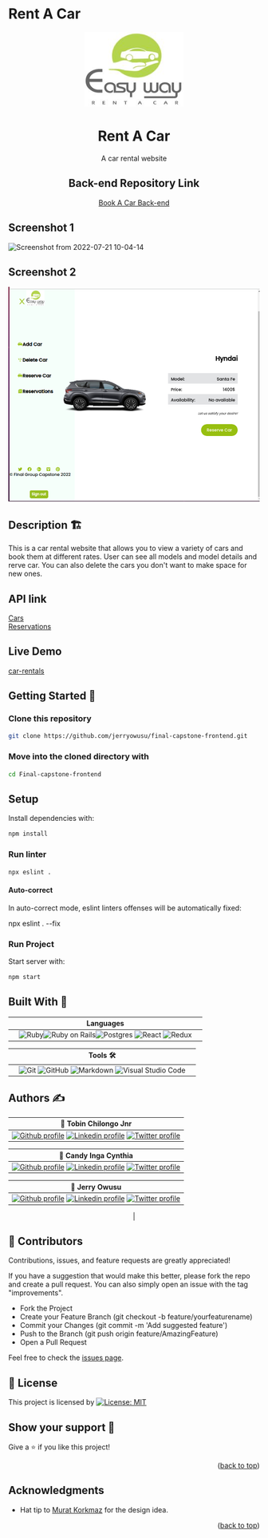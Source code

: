 # Rent A Car

<div id="top"></div>
<!-- PROJECT LOGO -->
<div align="center">
  <a href="https://github.com/jerryowusu/final-capstone-frontend">
    <img src="src/assets/images/car_booking_logo.jpg" alt="Logo" width="200" height="150">
  </a>

  <h1 align="center">Rent A Car </h1>

  <p align="center">
    A car rental website
    <br />

## Back-end Repository Link
<a href="https://github.com/Tobinchilongo/Final-Capstone-BackEnd.git">Book A Car Back-end</a>

</div>


##  Screenshot 1
![Screenshot from 2022-07-21 10-04-14](https://user-images.githubusercontent.com/65233860/180323089-41ca1a3e-c025-4462-97f4-7a2049736201.png)

## Screenshot 2
![car details](src/assets/images/car_details.png)


## Description 🏗️

This is a car rental website that allows you to view a variety of cars and book them at different rates. User can see all models and model details and rerve car. You can also delete the cars you don't want to make space for new ones.

## API link

[Cars](https://agile-peak-14047.herokuapp.com/api/v1/cars) <br>
[Reservations](https://agile-peak-14047.herokuapp.com/api/v1/reservation)
## Live Demo

[car-rentals](https://jcar-rentals.herokuapp.com/)

## Getting Started 🏁

### Clone this repository

```bash
git clone https://github.com/jerryowusu/final-capstone-frontend.git
```
### Move into the cloned directory with

  ```bash
  cd Final-capstone-frontend
  ```

## Setup

Install dependencies with:

  ```bash
  npm install
  ```

### Run linter

```bash
npx eslint .
```

#### Auto-correct

In auto-correct mode, eslint linters offenses will be automatically fixed:

npx eslint . --fix

### Run Project

Start server with:

```bash
npm start
```

## Built With 🔨
<div align="center">

|| Languages ||
|-|-------------|-|
||![Ruby](https://img.shields.io/badge/-Ruby-000000?style=flat&logo=ruby&logoColor=red)![Ruby on Rails](https://img.shields.io/badge/-Ruby_on_Rails-000000?style=flat&logo=ruby-on-rails&logoColor=blue)![Postgres](https://img.shields.io/badge/postgres-%23316192.svg?style=for-the-badge&logo=postgresql&logoColor=white) ![React](https://img.shields.io/badge/react-%2320232a.svg?style=for-the-badge&logo=react&logoColor=%2361DAFB) ![Redux](https://img.shields.io/badge/redux-%23593d88.svg?style=for-the-badge&logo=redux&logoColor=white)||

</div>

<div align="center">

||Tools 🛠️||
|-|-------------|-|
||![Git](https://img.shields.io/badge/git-%23F05033.svg?style=for-the-badge&logo=git&logoColor=white)  ![GitHub](https://img.shields.io/badge/github-%23121011.svg?style=for-the-badge&logo=github&logoColor=white)   ![Markdown](https://img.shields.io/badge/markdown-%23000000.svg?style=for-the-badge&logo=markdown&logoColor=white)  ![Visual Studio Code](https://img.shields.io/badge/Visual%20Studio%20Code-0078d7.svg?style=for-the-badge&logo=visual-studio-code&logoColor=white)||
</div>

## Authors ✍️
<div align="center">

| 👤 Tobin Chilongo Jnr|
|---|
| <a target="_blank" href="https://github.com/Tobinchilongo"><img src="https://img.shields.io/badge/github-%23121011.svg?style=for-the-badge&logo=github&logoColor=white" alt="Github profile"></a>  <a target="_blank" href="https://www.linkedin.com/in/tobin-chilongo-a6736415a/"><img src="https://img.shields.io/badge/-LinkedIn-0077b5?style=for-the-badge&logo=LinkedIn&logoColor=white" alt="Linkedin profile"></a> <a target="_blank" href="https://twitter.com/Tobin_Official"><img src="https://img.shields.io/badge/-Twitter-1DA1F2?style=for-the-badge&logo=Twitter&logoColor=white" alt="Twitter profile"></a>

| 👤 Candy Inga Cynthia  |
|---|
| <a target="_blank" href="https://github.com/cynthiainga"><img src="https://img.shields.io/badge/github-%23121011.svg?style=for-the-badge&logo=github&logoColor=white" alt="Github profile"></a>  <a target="_blank" href="https://www.linkedin.com/in/cynthia-inga/"><img src="https://img.shields.io/badge/-LinkedIn-0077b5?style=for-the-badge&logo=LinkedIn&logoColor=white" alt="Linkedin profile"></a> <a target="_blank" href="https://twitter.com/CynthiaInga_C"><img src="https://img.shields.io/badge/-Twitter-1DA1F2?style=for-the-badge&logo=Twitter&logoColor=white" alt="Twitter profile"></a>

| 👤 Jerry Owusu |
|---|
| <a target="_blank" href="https://github.com/jerryowusu"><img src="https://img.shields.io/badge/github-%23121011.svg?style=for-the-badge&logo=github&logoColor=white" alt="Github profile"></a>  <a target="_blank" href="https://linkedin.com/in/jerry-owusu"><img src="https://img.shields.io/badge/-LinkedIn-0077b5?style=for-the-badge&logo=LinkedIn&logoColor=white" alt="Linkedin profile"></a> <a target="_blank" href="https://twitter.com/JerryOwusu"><img src="https://img.shields.io/badge/-Twitter-1DA1F2?style=for-the-badge&logo=Twitter&logoColor=white" alt="Twitter profile"></a>
|

</div>


## 🤝 Contributors

Contributions, issues, and feature requests are greatly appreciated!

If you have a suggestion that would make this better, please fork the repo and create a pull request. You can also simply open an issue with the tag "improvements".

- Fork the Project
- Create your Feature Branch (git checkout -b feature/yourfeaturename)
- Commit your Changes (git commit -m 'Add suggested feature')
- Push to the Branch (git push origin feature/AmazingFeature)
- Open a Pull Request

Feel free to check the [issues page](https://github.com/jerryowusu/final-capstone-frontend/issues).


## 📝 License

This project is licensed by [![License: MIT](https://img.shields.io/badge/License-MIT-yellow.svg)](LICENSE)

## Show your support 💪
Give a ⭐️ if you like this project!

<p align="right">(<a href="#top">back to top</a>)</p>

## Acknowledgments

- Hat tip to [Murat Korkmaz](https://www.behance.net/gallery/26425031/Vespa-Responsive-Redesign/modules/173005583) for the design idea.

<p align="right">(<a href="#top">back to top</a>)</p>
